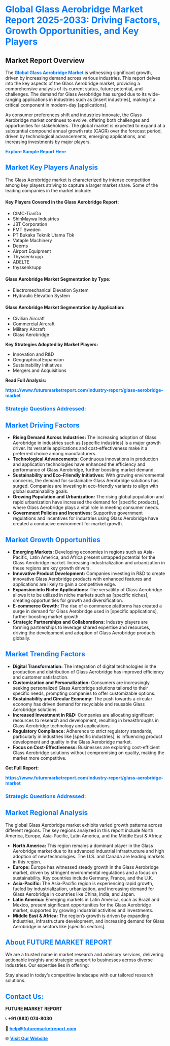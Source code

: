 <h1 style="color: #007BFF;">Global Glass Aerobridge Market Report 2025-2033: Driving Factors, Growth Opportunities, and Key Players</h1>

<section id="overview">
<h2>Market Report Overview</h2>
<p>The <a href="https://www.futuremarketreport.com/industry-report/glass-aerobridge-market" style="color: #007BFF; text-decoration: none;"><strong>Global Glass Aerobridge Market</strong></a> is witnessing significant growth, driven by increasing demand across various industries. This report delves into the key aspects of the Glass Aerobridge market, providing a comprehensive analysis of its current status, future potential, and challenges. The demand for Glass Aerobridge has surged due to its wide-ranging applications in industries such as [insert industries], making it a critical component in modern-day [applications].</p>
<p>As consumer preferences shift and industries innovate, the Glass Aerobridge market continues to evolve, offering both challenges and opportunities for stakeholders. The global market is expected to expand at a substantial compound annual growth rate (CAGR) over the forecast period, driven by technological advancements, emerging applications, and increasing investments by major players.</p>
</section>

<section id="overview">
<p><a href="https://www.futuremarketreport.com/request-sample/reportId=124415" style="color: #007BFF; text-decoration: none;"><strong>Explore Sample Report Here</strong></a></p>
</section>

<section id="key-players">
<h2 style="color: #007BFF;">Market Key Players Analysis</h2>
<p>The Glass Aerobridge market is characterized by intense competition among key players striving to capture a larger market share. Some of the leading companies in the market include:</p>
<h4>Key Players Covered in the Glass Aerobridge Report:</h4>
<ul><li>CIMC-TianDa</li><li>ShinMaywa Industries</li><li>JBT Corporation</li><li>FMT Sweden</li><li>PT Bukaka Teknik Utama Tbk</li><li>Vataple Machinery</li><li>Deerns</li><li>Airport Equipment</li><li>Thyssenkrupp</li><li>ADELTE</li><li>thyssenkrupp</li></ul>
<h4>Glass Aerobridge Market Segmentation by Type:</h4>
<ul><li>Electromechanical Elevation System</li><li>Hydraulic Elevation System</li></ul>

<h4>Glass Aerobridge Market Segmentation by Application:</h4>
<ul><li>Civilian Aircraft</li><li>Commercial Aircraft</li><li>Military Aircraft</li><li>Glass Aerobridge</li></ul>
<p><strong>Key Strategies Adopted by Market Players:</strong></p>
<ul>
<li>Innovation and R&D</li>
<li>Geographical Expansion</li>
<li>Sustainability Initiatives</li>
<li>Mergers and Acquisitions</li>
</ul>
</section>

<section>
<p><strong>Read Full Analysis: </strong></p><a href="https://www.futuremarketreport.com/industry-report/glass-aerobridge-market" style="color: #007BFF; text-decoration: none;"><strong>https://www.futuremarketreport.com/industry-report/glass-aerobridge-market</strong></a>
<h3 style="color: #007BFF;">Strategic Questions Addressed:</h3>
</section>

<section id="driving-factors">
<h2 style="color: #007BFF;">Market Driving Factors</h2>
<ul>
<li><strong>Rising Demand Across Industries:</strong> The increasing adoption of Glass Aerobridge in industries such as [specific industries] is a major growth driver. Its versatile applications and cost-effectiveness make it a preferred choice among manufacturers.</li>
<li><strong>Technological Advancements:</strong> Continuous innovations in production and application technologies have enhanced the efficiency and performance of Glass Aerobridge, further boosting market demand.</li>
<li><strong>Sustainability and Eco-Friendly Initiatives:</strong> With growing environmental concerns, the demand for sustainable Glass Aerobridge solutions has surged. Companies are investing in eco-friendly variants to align with global sustainability goals.</li>
<li><strong>Growing Population and Urbanization:</strong> The rising global population and rapid urbanization have increased the demand for [specific products], where Glass Aerobridge plays a vital role in meeting consumer needs.</li>
<li><strong>Government Policies and Incentives:</strong> Supportive government regulations and incentives for industries using Glass Aerobridge have created a conducive environment for market growth.</li>
</ul>
</section>

<section id="growth-opportunities">
<h2 style="color: #007BFF;">Market Growth Opportunities</h2>
<ul>
<li><strong>Emerging Markets:</strong> Developing economies in regions such as Asia-Pacific, Latin America, and Africa present untapped potential for the Glass Aerobridge market. Increasing industrialization and urbanization in these regions are key growth drivers.</li>
<li><strong>Innovative Product Development:</strong> Companies investing in R&D to create innovative Glass Aerobridge products with enhanced features and applications are likely to gain a competitive edge.</li>
<li><strong>Expansion into Niche Applications:</strong> The versatility of Glass Aerobridge allows it to be utilized in niche markets such as [specific niches], creating opportunities for growth and diversification.</li>
<li><strong>E-commerce Growth:</strong> The rise of e-commerce platforms has created a surge in demand for Glass Aerobridge used in [specific applications], further boosting market growth.</li>
<li><strong>Strategic Partnerships and Collaborations:</strong> Industry players are forming partnerships to leverage shared expertise and resources, driving the development and adoption of Glass Aerobridge products globally.</li>
</ul>
</section>

<section id="trending-factors">
<h2 style="color: #007BFF;">Market Trending Factors</h2>
<ul>
<li><strong>Digital Transformation:</strong> The integration of digital technologies in the production and distribution of Glass Aerobridge has improved efficiency and customer satisfaction.</li>
<li><strong>Customization and Personalization:</strong> Consumers are increasingly seeking personalized Glass Aerobridge solutions tailored to their specific needs, prompting companies to offer customizable options.</li>
<li><strong>Sustainability and Circular Economy:</strong> The push towards a circular economy has driven demand for recyclable and reusable Glass Aerobridge solutions.</li>
<li><strong>Increased Investment in R&D:</strong> Companies are allocating significant resources to research and development, resulting in breakthroughs in Glass Aerobridge technology and applications.</li>
<li><strong>Regulatory Compliance:</strong> Adherence to strict regulatory standards, particularly in industries like [specific industries], is influencing product development and quality in the Glass Aerobridge market.</li>
<li><strong>Focus on Cost-Effectiveness:</strong> Businesses are exploring cost-efficient Glass Aerobridge solutions without compromising on quality, making the market more competitive.</li>
</ul>
</section>

<section>
<p><strong>Get Full Report: </strong></p><a href="https://www.futuremarketreport.com/industry-report/glass-aerobridge-market" style="color: #007BFF; text-decoration: none;"><strong>https://www.futuremarketreport.com/industry-report/glass-aerobridge-market</strong></a>
<h3 style="color: #007BFF;">Strategic Questions Addressed:</h3>
</section>


<section id="regional-analysis">
<h2 style="color: #007BFF;">Market Regional Analysis</h2>
<p>The global Glass Aerobridge market exhibits varied growth patterns across different regions. The key regions analyzed in this report include North America, Europe, Asia-Pacific, Latin America, and the Middle East & Africa:</p>
<ul>
<li><strong>North America:</strong> This region remains a dominant player in the Glass Aerobridge market due to its advanced industrial infrastructure and high adoption of new technologies. The U.S. and Canada are leading markets in this region.</li>
<li><strong>Europe:</strong> Europe has witnessed steady growth in the Glass Aerobridge market, driven by stringent environmental regulations and a focus on sustainability. Key countries include Germany, France, and the U.K.</li>
<li><strong>Asia-Pacific:</strong> The Asia-Pacific region is experiencing rapid growth, fueled by industrialization, urbanization, and increasing demand for Glass Aerobridge in countries like China, India, and Japan.</li>
<li><strong>Latin America:</strong> Emerging markets in Latin America, such as Brazil and Mexico, present significant opportunities for the Glass Aerobridge market, supported by growing industrial activities and investments.</li>
<li><strong>Middle East & Africa:</strong> The region’s growth is driven by expanding industries, infrastructure development, and increasing demand for Glass Aerobridge in sectors like [specific sectors].</li>
</ul>
</section>

<footer>
<h2 style="color: #007BFF;">About FUTURE MARKET REPORT</h2>
<p>We are a trusted name in market research and advisory services, delivering actionable insights and strategic support to businesses across diverse industries. Our expertise lies in offering:</p>

<p>Stay ahead in today’s competitive landscape with our tailored research solutions.</p>

<h2 style="color: #007BFF;">Contact Us:</h2>
<p><strong>FUTURE MARKET REPORT</strong></p>
<p>📞 <strong>+91 (883) 074-8030</strong></p>
<p>📧 <strong><a href="mailto:help@futuremarketreport.com" style="color: #007BFF;">help@futuremarketreport.com</a></strong></p>
<p>🌐 <strong><a href="https://www.futuremarketreport.com/" style="color: #007BFF;">Visit Our Website</a></strong></p>
</footer>